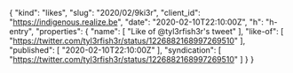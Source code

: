 {
  "kind": "likes",
  "slug": "2020/02/9ki3r",
  "client_id": "https://indigenous.realize.be",
  "date": "2020-02-10T22:10:00Z",
  "h": "h-entry",
  "properties": {
    "name": [
      "Like of @tyl3rfish3r's tweet"
    ],
    "like-of": [
      "https://twitter.com/tyl3rfish3r/status/1226882168997269510"
    ],
    "published": [
      "2020-02-10T22:10:00Z"
    ],
    "syndication": [
      "https://twitter.com/tyl3rfish3r/status/1226882168997269510"
    ]
  }
}

